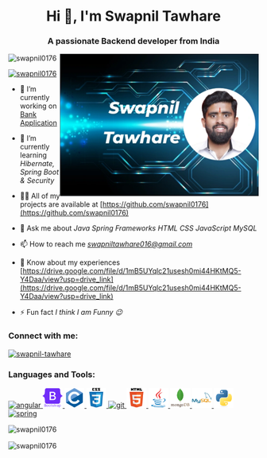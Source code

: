 
<h1 align="center">Hi 👋, I'm Swapnil Tawhare</h1>
<h3 align="center">A passionate Backend developer from India</h3>
<img align="right" width=400 src="https://github.com/swapnil0176/swapnil0176/blob/main/IMG_20240824_115315.png">

<p align="left"> <img src="https://komarev.com/ghpvc/?username=swapnil0176&label=Profile%20views&color=0e75b6&style=flat" alt="swapnil0176" /> </p>

<p align="left"> <a href="https://github.com/ryo-ma/github-profile-trophy"><img src="https://github-profile-trophy.vercel.app/?username=swapnil0176" alt="swapnil0176" /></a> </p>

- 🔭 I’m currently working on [Bank Application](https://github.com/swapnil0176/Bank_Application_Backend.git)

- 🌱 I’m currently learning *Hibernate, Spring Boot & Security*

- 👨‍💻 All of my projects are available at [https://github.com/swapnil0176](https://github.com/swapnil0176)

- 💬 Ask me about *Java Spring Frameworks HTML CSS JavaScript MySQL*

- 📫 How to reach me *swapniltawhare016@gmail.com*

- 📄 Know about my experiences [https://drive.google.com/file/d/1mB5UYqlc21usesh0mi44HKtMQ5-Y4Daa/view?usp=drive_link](https://drive.google.com/file/d/1mB5UYqlc21usesh0mi44HKtMQ5-Y4Daa/view?usp=drive_link)

- ⚡ Fun fact *I think I am Funny 😉*

<h3 align="left">Connect with me:</h3>
<p align="left">
<a href="https://linkedin.com/in/swapnil-tawhare" target="blank"><img align="center" src="https://raw.githubusercontent.com/rahuldkjain/github-profile-readme-generator/master/src/images/icons/Social/linked-in-alt.svg" alt="swapnil-tawhare" height="30" width="40" /></a>
</p>

<h3 align="left">Languages and Tools:</h3>
<p align="left"> <a href="https://angular.io" target="_blank" rel="noreferrer"> <img src="https://angular.io/assets/images/logos/angular/angular.svg" alt="angular" width="40" height="40"/> </a> <a href="https://getbootstrap.com" target="_blank" rel="noreferrer"> <img src="https://raw.githubusercontent.com/devicons/devicon/master/icons/bootstrap/bootstrap-plain-wordmark.svg" alt="bootstrap" width="40" height="40"/> </a> <a href="https://www.cprogramming.com/" target="_blank" rel="noreferrer"> <img src="https://raw.githubusercontent.com/devicons/devicon/master/icons/c/c-original.svg" alt="c" width="40" height="40"/> </a> <a href="https://www.w3schools.com/css/" target="_blank" rel="noreferrer"> <img src="https://raw.githubusercontent.com/devicons/devicon/master/icons/css3/css3-original-wordmark.svg" alt="css3" width="40" height="40"/> </a> <a href="https://git-scm.com/" target="_blank" rel="noreferrer"> <img src="https://www.vectorlogo.zone/logos/git-scm/git-scm-icon.svg" alt="git" width="40" height="40"/> </a> <a href="https://www.w3.org/html/" target="_blank" rel="noreferrer"> <img src="https://raw.githubusercontent.com/devicons/devicon/master/icons/html5/html5-original-wordmark.svg" alt="html5" width="40" height="40"/> </a> <a href="https://www.java.com" target="_blank" rel="noreferrer"> <img src="https://raw.githubusercontent.com/devicons/devicon/master/icons/java/java-original.svg" alt="java" width="40" height="40"/> </a> <a href="https://www.mongodb.com/" target="_blank" rel="noreferrer"> <img src="https://raw.githubusercontent.com/devicons/devicon/master/icons/mongodb/mongodb-original-wordmark.svg" alt="mongodb" width="40" height="40"/> </a> <a href="https://www.mysql.com/" target="_blank" rel="noreferrer"> <img src="https://raw.githubusercontent.com/devicons/devicon/master/icons/mysql/mysql-original-wordmark.svg" alt="mysql" width="40" height="40"/> </a> <a href="https://www.python.org" target="_blank" rel="noreferrer"> <img src="https://raw.githubusercontent.com/devicons/devicon/master/icons/python/python-original.svg" alt="python" width="40" height="40"/> </a> <a href="https://spring.io/" target="_blank" rel="noreferrer"> <img src="https://www.vectorlogo.zone/logos/springio/springio-icon.svg" alt="spring" width="40" height="40"/> </a> </p>

<p><img align="center" src="https://github-readme-stats.vercel.app/api/top-langs?username=swapnil0176&show_icons=true&locale=en&layout=compact" alt="swapnil0176" /></p>

<p><img align="center" src="https://github-readme-streak-stats.herokuapp.com/?user=swapnil0176&" alt="swapnil0176" /></p>
